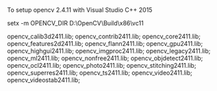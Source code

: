 To setup opencv 2.4.11 with Visual Studio C++ 2015

setx -m OPENCV_DIR D:\OpenCV\Build\x86\vc11

opencv_calib3d2411.lib;
opencv_contrib2411.lib;
opencv_core2411.lib;
opencv_features2d2411.lib;
opencv_flann2411.lib;
opencv_gpu2411.lib;
opencv_highgui2411.lib;
opencv_imgproc2411.lib;
opencv_legacy2411.lib;
opencv_ml2411.lib;
opencv_nonfree2411.lib;
opencv_objdetect2411.lib;
opencv_ocl2411.lib;
opencv_photo2411.lib;
opencv_stitching2411.lib;
opencv_superres2411.lib;
opencv_ts2411.lib;
opencv_video2411.lib;
opencv_videostab2411.lib;